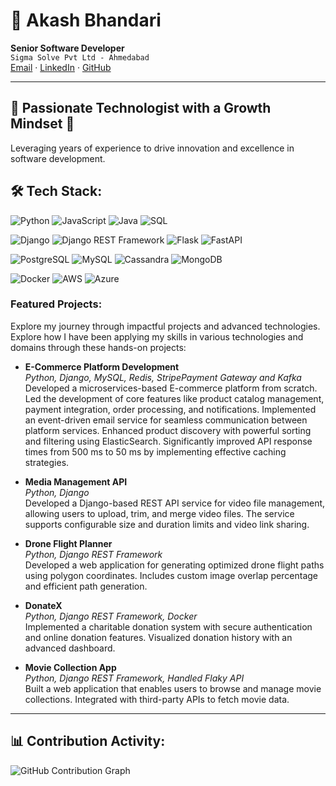 # 🚀 Akash Bhandari
**Senior Software Developer**  
`Sigma Solve Pvt Ltd - Ahmedabad`  
[Email](mailto:akashrajk54@gmail.com) · [LinkedIn](https://www.linkedin.com/in/akash--bhandari/) · [GitHub](https://github.com/akashrajk54)

---
## 🌟 Passionate Technologist with a Growth Mindset 🌱
Leveraging years of experience to drive innovation and excellence in software development. 

## 🛠 Tech Stack:

![Python](https://img.shields.io/badge/Python-3776AB?style=flat&logo=python&logoColor=ffffff) ![JavaScript](https://img.shields.io/badge/JavaScript-F7DF1E?style=flat&logo=javascript&logoColor=000000) ![Java](https://img.shields.io/badge/Java-007396?style=flat&logo=java&logoColor=ffffff) ![SQL](https://img.shields.io/badge/SQL-003B57?style=flat&logo=sqlite&logoColor=ffffff)

![Django](https://img.shields.io/badge/Django-092D26?style=flat&logo=django&logoColor=ffffff) ![Django REST Framework](https://img.shields.io/badge/Django%20REST%20Framework-000000?style=flat&logo=django&logoColor=ffffff) ![Flask](https://img.shields.io/badge/Flask-000000?style=flat&logo=flask&logoColor=ffffff) ![FastAPI](https://img.shields.io/badge/FastAPI-009688?style=flat&logo=fastapi&logoColor=ffffff)

![PostgreSQL](https://img.shields.io/badge/PostgreSQL-4169E1?style=flat&logo=postgresql&logoColor=ffffff) ![MySQL](https://img.shields.io/badge/MySQL-0000FF?style=flat&logo=mysql&logoColor=ffffff) ![Cassandra](https://img.shields.io/badge/Cassandra-1287B1?style=flat&logo=apache-cassandra&logoColor=ffffff) ![MongoDB](https://img.shields.io/badge/MongoDB-47A248?style=flat&logo=mongodb&logoColor=ffffff)

![Docker](https://img.shields.io/badge/Docker-2496ED?style=flat&logo=docker&logoColor=ffffff) ![AWS](https://img.shields.io/badge/AWS-232F3E?style=flat&logo=amazonaws&logoColor=ffffff) ![Azure](https://img.shields.io/badge/Azure-0078D4?style=flat&logo=microsoftazure&logoColor=ffffff) 
 
### Featured Projects: 
Explore my journey through impactful projects and advanced technologies. Explore how I have been applying my skills in various technologies and domains through these hands-on projects: 

- **E-Commerce Platform Development**  
  *Python, Django, MySQL, Redis, StripePayment Gateway and Kafka*  
  Developed a microservices-based E-commerce platform from scratch. Led the development of core features like product catalog management, payment integration, order processing, and notifications. Implemented an event-driven email service for seamless communication between platform services. Enhanced product discovery with powerful sorting and filtering using ElasticSearch. Significantly improved API response times from 500 ms to 50 ms by implementing effective caching strategies.

- **Media Management API**  
  *Python, Django*  
  Developed a Django-based REST API service for video file management, allowing users to upload, trim, and merge video files. The service supports configurable size and duration limits and video link sharing.

- **Drone Flight Planner**  
  *Python, Django REST Framework*  
  Developed a web application for generating optimized drone flight paths using polygon coordinates. Includes custom image overlap percentage and efficient path generation.

- **DonateX**  
  *Python, Django REST Framework, Docker*  
  Implemented a charitable donation system with secure authentication and online donation features. Visualized donation history with an advanced dashboard.

- **Movie Collection App**  
  *Python, Django REST Framework, Handled Flaky API*  
  Built a web application that enables users to browse and manage movie collections. Integrated with third-party APIs to fetch movie data.

---

## 📊 Contribution Activity:
![GitHub Contribution Graph](https://github.com/akashrajk54.png)






















<!--
**akashrajk54/akashrajk54** is a ✨ _special_ ✨ repository because its `README.md` (this file) appears on your GitHub profile.

Here are some ideas to get you started:

- 🔭 I’m currently working on ...
- 🌱 I’m currently learning ...
- 👯 I’m looking to collaborate on ...
- 🤔 I’m looking for help with ...
- 💬 Ask me about ...
- 📫 How to reach me: ...
- 😄 Pronouns: ...
- ⚡ Fun fact: ...
-->
